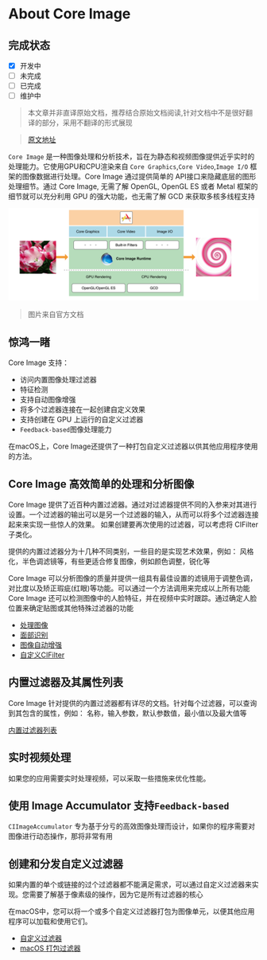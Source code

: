 # About Core Image 

## 完成状态  

- [x] 开发中
- [ ] 未完成
- [ ] 已完成
- [ ] 维护中

 > 本文章并非直译原始文档，推荐结合原始文档阅读,针对文档中不是很好翻译的部分，采用不翻译的形式展现    

> [原文地址](https://developer.apple.com/library/archive/documentation/GraphicsImaging/Conceptual/CoreImaging/ci_intro/ci_intro.html#//apple_ref/doc/uid/TP30001185)


`Core Image` 是一种图像处理和分析技术，旨在为静态和视频图像提供近乎实时的处理能力。它使用GPU和CPU渲染来自 `Core Graphics`,`Core Video`,`Image I/O` 框架的图像数据进行处理。Core Image 通过提供简单的 API接口来隐藏底层的图形处理细节。通过 Core Image, 无需了解 OpenGL, OpenGL ES 或者 Metal 框架的细节就可以充分利用 GPU 的强大功能，也无需了解 GCD 来获取多核多线程支持    


![](../../assets/translation/core_image_jian_jie.png)  
> 图片来自官方文档


## 惊鸿一睹  
Core Image 支持：  
* 访问内置图像处理过滤器  
* 特征检测  
* 支持自动图像增强  
* 将多个过滤器连接在一起创建自定义效果  
* 支持创建在 GPU 上运行的自定义过滤器  
* `Feedback-based`图像处理能力

在macOS上，Core Image还提供了一种打包自定义过滤器以供其他应用程序使用的方法。   


## Core Image 高效简单的处理和分析图像  
Core Image 提供了近百种内置过滤器。通过对过滤器提供不同的入参来对其进行设置。一个过滤器的输出可以是另一个过滤器的输入，从而可以将多个过滤器连接起来来实现一些惊人的效果。 如果创建要再次使用的过滤器，可以考虑将 CIFilter 子类化。   

提供的内置过滤器分为十几种不同类别，一些目的是实现艺术效果，例如： 风格化，半色调滤镜等，有些更适合修复图像，例如颜色调整，锐化等   

Core Image 可以分析图像的质量并提供一组具有最佳设置的滤镜用于调整色调，对比度以及矫正瑕疵(红眼)等功能。可以通过一个方法调用来完成以上所有功能   
Core Image 还可以检测图像中的人脸特征，并在视频中实时跟踪。通过确定人脸位置来确定贴图或其他特殊过滤器的功能   

* [处理图像]()
* [面部识别]()  
* [图像自动增强]()
* [自定义CIFilter]()

## 内置过滤器及其属性列表  
Core Image 针对提供的内置过滤器都有详尽的文档。针对每个过滤器，可以查询到其包含的属性，例如： 名称，输入参数，默认参数值，最小值以及最大值等

[内置过滤器列表]()

## 实时视频处理  
如果您的应用需要实时处理视频，可以采取一些措施来优化性能。

[]()

## 使用 Image Accumulator 支持`Feedback-based`  
`CIImageAccumulator` 专为基于分亏的高效图像处理而设计，如果你的程序需要对图像进行动态操作，那将非常有用   

[]()

## 创建和分发自定义过滤器  
如果内置的单个或链接的过个过滤器都不能满足需求，可以通过自定义过滤器来实现。您需要了解基于像素级的操作，因为它是所有过滤器的核心   

在macOS中，您可以将一个或多个自定义过滤器打包为图像单元，以便其他应用程序可以加载和使用它们。   

* [自定义过滤器]()
* [macOS 打包过滤器]()



